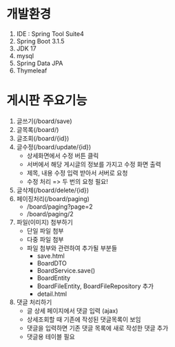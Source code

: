 # 개발환경
1. IDE : Spring Tool Suite4
2. Spring Boot 3.1.5
3. JDK 17
4. mysql
5. Spring Data JPA
6. Thymeleaf

# 게시판 주요기능
1. 글쓰기(/board/save)
2. 글목록(/board/)
3. 글조회(/board/{id})
4. 글수정(/board/update/{id})
	- 상세화면에서 수정 버튼 클릭
	- 서버에서 해당 게시글의 정보를 가지고 수정 화면 출력
	- 제목, 내용 수정 입력 받아서 서버로 요청
	- 수정 처리
	=> 두 번의 요청 필요!
5. 글삭제(/board/delete/{id})
6. 페이징처리(/board/paging)
	- /board/paging?page=2
	- /board/paging/2
7. 파일(이미지) 첨부하기 
   - 단일 파일 첨부
   - 다중 파일 첨부
   - 파일 첨부와 관련하여 추가될 부분들
     - save.html
     - BoardDTO
     - BoardService.save()
     - BoardEntity
     - BoardFileEntity, BoardFileRepository 추가
     - detail.html
8. 댓글 처리하기
   - 글 상세 페이지에서 댓글 입력 (ajax)
   - 상세조회할 때 기존에 작성된 댓글목록이 보임
   - 댓글을 입력하면 기존 댓글 목록에 새로 작성한 댓글 추가
   - 댓글용 테이블 필요

   
   
   
